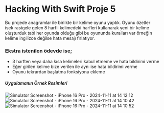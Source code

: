 # Hacking With Swift Proje 5

Bu projede anagramlar ile birlikte bir kelime oyunu yaptık. Oyunu özetler isek rastgele gelen 8 harfli kelimedeki harfleri kullanarak yeni bir kelime oluşturduk tabi her oyunda olduğu gibi bu oyununda kuralları var örneğin kelime ingilizce değilse hata mesajı fırlatıyor.

### Ekstra istenilen ödevde ise;
* 3 harften veya daha kısa kelimeleri kabul etmeme ve hata bildirimi verme
* Eğer girilen kelime bize verilen ile aynı ise hata bildirimi verme
* Oyunu tekrardan başlatma fonksiyonu ekleme

##### Uygulamanın Örnek Resimleri
![Simulator Screenshot - iPhone 16 Pro - 2024-11-11 at 14 12 12](https://github.com/user-attachments/assets/fdb486b0-f133-4a2b-aaba-04a177e5de40)
![Simulator Screenshot - iPhone 16 Pro - 2024-11-11 at 14 10 42](https://github.com/user-attachments/assets/0bb6634c-bf57-40df-a6ae-b076aaa2b7a2)
![Simulator Screenshot - iPhone 16 Pro - 2024-11-11 at 14 10 52](https://github.com/user-attachments/assets/82df1d03-cabc-4b8c-bda6-f75abf3fb099)
